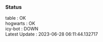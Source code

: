 ### Status


table : OK  
hogwarts : OK  
icy-bot : DOWN  
Latest Update : 2023-06-28 06:11:44.132717
